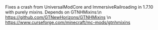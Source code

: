 Fixes a crash from UniversalModCore and ImmersiveRailroading in 1.7.10 with purely mixins.
Depends on GTNHMixins:\n
https://github.com/GTNewHorizons/GTNHMixins
\n
https://www.curseforge.com/minecraft/mc-mods/gtnhmixins
